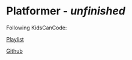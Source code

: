 # Platformer - *unfinished*

Following KidsCanCode: 

[Playlist](https://www.youtube.com/playlist?list=PLsk-HSGFjnaG-BwZkuAOcVwWldfCLu1pq)

[Github](https://github.com/kidscancode/pygame_tutorials/tree/master/platform)